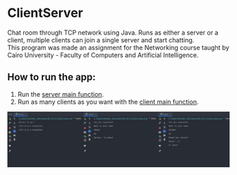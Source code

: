 # ClientServer
Chat room through TCP network using Java. Runs as either a server or a client, multiple clients can join a single server and start chatting.  
This program was made an assignment for the Networking course taught by Cairo University - Faculty of Computers and Artificial Intelligence.

## How to run the app:
1. Run the [server main function](src/Server.java).
2. Run as many clients as you want with the [client main function](src/Client.java).

![Screenshot](docs/screenshot.png)